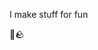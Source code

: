 I make stuff for fun

🧽🪨


<!---
InZan123/InZan123 is a ✨ special ✨ repository because its `README.md` (this file) appears on your GitHub profile.
You can click the Preview link to take a look at your changes.
--->
